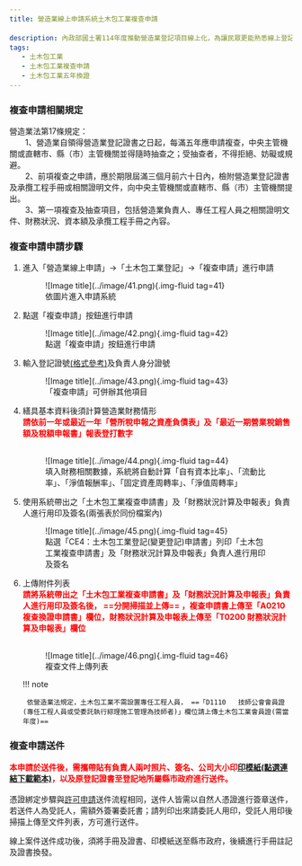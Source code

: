 ```yaml
---
title: 營造業線上申請系統土木包工業複查申請

description: 內政部國土署114年度推動營造業登記項目線上化，為讓民眾更能熟悉線上登記系統之操作，特此設計此指南網站引導民眾快速熟悉線上操作系統及熟悉線上送件流程。
tags:
   - 土木包工業
   - 土木包工業複查申請
   - 土木包工業五年換證
---
```


### 複查申請相關規定
營造業法第17條規定：<br>
&emsp;&emsp;1、營造業自領得營造業登記證書之日起，每滿五年應申請複查，中央主管機關或直轄市、縣（市）主管機關並得隨時抽查之；受抽查者，不得拒絕、妨礙或規避。<br>
&emsp;&emsp;2、前項複查之申請，應於期限屆滿三個月前六十日內，檢附營造業登記證書及承攬工程手冊或相關證明文件，向中央主管機關或直轄市、縣（市）主管機關提出。<br>
&emsp;&emsp;3、第一項複查及抽查項目，包括營造業負責人、專任工程人員之相關證明文件、財務狀況、資本額及承攬工程手冊之內容。

### 複查申請申請步驟
1. 進入「營造業線上申請」→「土木包工業登記」→「複查申請」進行申請
    <figure markdown="span">
    ![Image title](../image/41.png){.img-fluid tag=41}
    <figcaption>依圖片進入申請系統</figcaption>
    </figure>
2. 點選「複查申請」按鈕進行申請
    <figure markdown="span">
    ![Image title](../image/42.png){.img-fluid tag=42}
    <figcaption>點選「複查申請」按鈕進行申請</figcaption>
    </figure>
3. 輸入登記證號[(格式參考)](change_capital.md)及負責人身分證號
    <figure markdown="span">
    ![Image title](../image/43.png){.img-fluid tag=43}
    <figcaption>「複查申請」可併辦其他項目</figcaption>
    </figure>
4. 繕具基本資料後須計算營造業財務情形
<br><span style="color:red; font-weight:bold;">請依前一年或最近一年「營所稅申報之資產負債表」及「最近一期營業稅銷售額及稅額申報書」報表登打數字</span><br><br>
    <figure markdown="span">
    ![Image title](../image/44.png){.img-fluid tag=44}
    <figcaption>填入財務相關數據，系統將自動計算「自有資本比率」、「流動比率」、「淨值報酬率」、「固定資產周轉率」、「淨值周轉率」</figcaption>
    </figure>

5. 使用系統帶出之「土木包工業複查申請書」及「財務狀況計算及申報表」負責人進行用印及簽名(兩張表於同份檔案內)
    <figure markdown="span">
    ![Image title](../image/45.png){.img-fluid tag=45}
    <figcaption>點選「CE4：土木包工業登記(變更登記)申請書」列印「土木包工業複查申請書」及「財務狀況計算及申報表」負責人進行用印及簽名</figcaption>
    </figure>

6. 上傳附件列表
<br><span style="color:red; font-weight:bold;">請將系統帶出之「土木包工業複查申請書」及「財務狀況計算及申報表」負責人進行用印及簽名後， ==分開掃描並上傳== ，複查申請書上傳至「A0210	複查換證申請書」欄位，財務狀況計算及申報表上傳至「T0200	財務狀況計算及申報表」欄位</span><br><br>
    <figure markdown="span">
    ![Image title](../image/46.png){.img-fluid tag=46}
    <figcaption>複查文件上傳列表</figcaption>
    </figure>

    !!! note

        依營造業法規定，土木包工業不需設置專任工程人員， ==「D1110	技師公會會員證(專任工程人員或受委託執行綜理施工管理為技師者)」欄位請上傳土木包工業會員證(需當年度)==

### 複查申請送件
<span style="color:red; font-weight:bold;">本申請於送件後，需攜帶貼有負責人兩吋照片、簽名、公司大小印[印模紙(點選連結下載範本)](https://economic.cyhg.gov.tw/News_Content.aspx?n=453&s=158425)，以及原登記證書至登記地所屬縣市政府進行送件。</span><br><br>
憑證綁定步驟與[許可申請](Contractors_Registration.md)送件流程相同，送件人皆需以自然人憑證進行簽章送件，若送件人為受託人，需額外簽署委託書；請列印出來請委託人用印，受託人用印後掃描上傳至文件列表，方可進行送件。<br>

線上案件送件成功後，須將手冊及證書、印模紙送至縣市政府，後續進行手冊註記及證書換發。